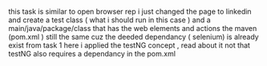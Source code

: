 this task is similar to open browser rep
i just changed the page to linkedin and create a test class ( what i should run in this case )
and a main/java/package/class that has the web elements and actions 
the maven (pom.xml ) still the same cuz the deeded dependancy ( selenium) is already exist from task 1 
here i applied the testNG concept , read about it
not that testNG also requires a dependancy in the pom.xml
